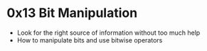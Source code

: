 # 0x13 Bit Manipulation
* Look for the right source of information without too much help
* How to manipulate bits and use bitwise operators
